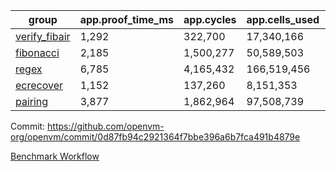 | group | app.proof_time_ms | app.cycles | app.cells_used | leaf.proof_time_ms | leaf.cycles | leaf.cells_used |
| -- | -- | -- | -- | -- | -- | -- |
| [verify_fibair](https://github.com/openvm-org/openvm/blob/benchmark-results/benchmarks-pr/1770/verify_fibair-0d87fb94c2921364f7bbe396a6b7fca491b4879e.md) | 1,292 |  322,700 |  17,340,166 |- | - | - |
| [fibonacci](https://github.com/openvm-org/openvm/blob/benchmark-results/benchmarks-pr/1770/fibonacci-0d87fb94c2921364f7bbe396a6b7fca491b4879e.md) | 2,185 |  1,500,277 |  50,589,503 |- | - | - |
| [regex](https://github.com/openvm-org/openvm/blob/benchmark-results/benchmarks-pr/1770/regex-0d87fb94c2921364f7bbe396a6b7fca491b4879e.md) | 6,785 |  4,165,432 |  166,519,456 |- | - | - |
| [ecrecover](https://github.com/openvm-org/openvm/blob/benchmark-results/benchmarks-pr/1770/ecrecover-0d87fb94c2921364f7bbe396a6b7fca491b4879e.md) | 1,152 |  137,260 |  8,151,353 |- | - | - |
| [pairing](https://github.com/openvm-org/openvm/blob/benchmark-results/benchmarks-pr/1770/pairing-0d87fb94c2921364f7bbe396a6b7fca491b4879e.md) | 3,877 |  1,862,964 |  97,508,739 |- | - | - |


Commit: https://github.com/openvm-org/openvm/commit/0d87fb94c2921364f7bbe396a6b7fca491b4879e

[Benchmark Workflow](https://github.com/openvm-org/openvm/actions/runs/15787062247)
